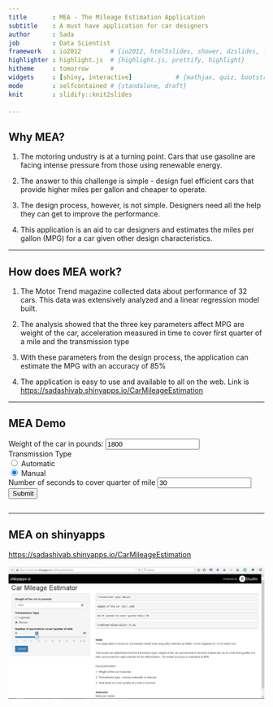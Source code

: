 ```yaml
---
title       : MEA - The Mileage Estimation Application
subtitle    : A must have application for car designers
author      : Sada
job         : Data Scientist
framework   : io2012        # {io2012, html5slides, shower, dzslides, ...}
highlighter : highlight.js  # {highlight.js, prettify, highlight}
hitheme     : tomorrow      # 
widgets     : [shiny, interactive]            # {mathjax, quiz, bootstrap}
mode        : selfcontained # {standalone, draft}
knit        : slidify::knit2slides

---
```


## Why MEA?

1. The motoring undustry is at a turning point. Cars that use gasoline are facing intense pressure from those using renewable energy.  


2. The answer to this challenge is simple - design fuel efficient cars that provide higher miles per gallon and cheaper to operate.


3. The design process, however, is not simple. Designers need all the help they can get to improve the performance.


4. This application is an aid to car designers and estimates the miles per gallon (MPG) for a car given other design characteristics.


---

## How does MEA work?

1. The Motor Trend magazine collected data about performance of 32 cars. This data was extensively analyzed and a linear regression model built.


2. The analysis showed that the three key parameters affect MPG are weight of the car, acceleration measured in time to cover first quarter of a mile and the transmission type


3. With these parameters from the design process, the application can estimate the MPG with an accuracy of 85%


4. The application is easy to use and available to all on the web. Link is https://sadashivab.shinyapps.io/CarMileageEstimation 

---

## MEA Demo 

<div class="row-fluid">
  <div class="col-sm-4">
    <form class="well">
      <div class="form-group shiny-input-container">
        <label for="weight">Weight of the car in pounds:</label>
        <input id="weight" type="number" class="form-control" value="1800"/>
      </div>
      <div id="transType" class="form-group shiny-input-radiogroup shiny-input-container">
        <label class="control-label" for="transType">Transmission Type</label>
        <div class="shiny-options-group">
          <div class="radio">
            <label>
              <input type="radio" name="transType" value="Automatic"/>
              <span>Automatic</span>
            </label>
          </div>
          <div class="radio">
            <label>
              <input type="radio" name="transType" value="Manual" checked="checked"/>
              <span>Manual</span>
            </label>
          </div>
        </div>
      </div>
      <div class="form-group shiny-input-container">
        <label for="qsec">Number of seconds to cover quarter of mile</label>
        <input id="qsec" type="number" class="form-control" value="30"/>
      </div>
      <div>
        <button type="submit" class="btn btn-primary">Submit</button>
      </div>
    </form>
  </div>
  <div class="col-sm-8">
    <pre id="predictedValue" class="shiny-text-output"></pre>
  </div>
</div>

---

## MEA on shinyapps 

https://sadashivab.shinyapps.io/CarMileageEstimation

<img src="shinyapp.JPG" />
